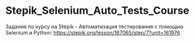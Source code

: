 # Stepik_Selenium_Auto_Tests_Course
Задания по курсу на Stepik - Автоматизация тестирования с помощью Selenium и Python:
https://stepik.org/lesson/187065/step/7?unit=161976